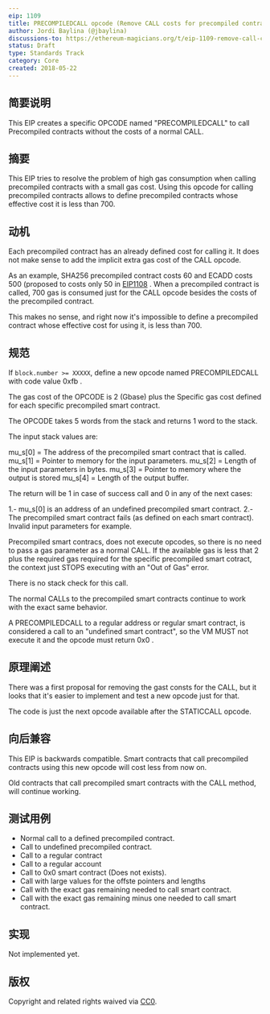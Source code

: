 ```yaml
---
eip: 1109
title: PRECOMPILEDCALL opcode (Remove CALL costs for precompiled contracts)
author: Jordi Baylina (@jbaylina)
discussions-to: https://ethereum-magicians.org/t/eip-1109-remove-call-costs-for-precompiled-contracts/447
status: Draft
type: Standards Track
category: Core
created: 2018-05-22
---
```


## 简要说明

This EIP creates a specific OPCODE named "PRECOMPILEDCALL" to call Precompiled contracts without the costs of a normal CALL.

## 摘要

This EIP tries to resolve the problem of high gas consumption when calling precompiled contracts with a small gas cost. Using this opcode for calling precompiled contracts allows to define precompiled contracts whose effective cost it is less than 700.

## 动机

Each precompiled contract has an already defined cost for calling it. It does not make sense to add the implicit extra gas cost of the CALL opcode.

As an example, SHA256 precompiled contract costs 60 and ECADD costs 500 (proposed to costs only 50 in [EIP1108](https://github.com/ethereum/EIPs/pull/1108) . When a precompiled contract is called, 700 gas is consumed just for the CALL opcode besides the costs of the precompiled contract.

This makes no sense, and right now it's impossible to define a precompiled contract whose effective cost for using it, is less than 700.

## 规范

If `block.number >= XXXXX`, define a new opcode named PRECOMPILEDCALL with code value 0xfb .

The gas cost of the OPCODE is 2 (Gbase) plus the Specific gas cost defined for each specific precompiled smart contract.

The OPCODE takes 5 words from the stack and returns 1 word to the stack.

The input stack values are:

mu_s[0] = The address of the precompiled smart contract that is called.
mu_s[1] = Pointer to memory for the input parameters.
mu_s[2] = Length of the input parameters in bytes.
mu_s[3] = Pointer to memory where the output is stored
mu_s[4] = Length of the output buffer.


The return will be 1 in case of success call and 0 in any of the next cases:

1.- mu_s[0] is an address of an undefined precompiled smart contract.
2.- The precompiled smart contract fails (as defined on each smart contract). Invalid input parameters for example.

Precompiled smart contracs, does not execute opcodes, so there is no need to pass a gas parameter as a normal CALL.  If the available gas is less that 2 plus the required gas required for the specific precompiled smart cotract, the context just STOPS executing with an "Out of Gas" error.

There is no stack check for this call.

The normal CALLs to the precompiled smart contracts continue to work with the exact same behavior.

A PRECOMPILEDCALL to a regular address or regular smart contract, is considered a call to an "undefined smart contract", so the VM MUST not execute it and the opcode must return 0x0 .


## 原理阐述

There was a first proposal for removing the gast consts for the CALL, but it looks that it's easier to implement and test a new opcode just for that.

The code is just the next opcode available after the STATICCALL opcode.

## 向后兼容

This EIP is backwards compatible.  Smart contracts that call precompiled contracts using this new opcode will cost less from now on.

Old contracts that call precompiled smart contracts with the CALL method, will continue working.

## 测试用例

- Normal call to a defined precompiled contract.
- Call to undefined precompiled contract.
- Call to a regular contract
- Call to a regular account
- Call to 0x0 smart contract (Does not exists).
- Call with large values for the offste pointers and lengths
- Call with the exact gas remaining needed to call smart contract.
- Call with the exact gas remaining minus one needed to call smart contract.

## 实现

Not implemented yet.

## 版权
Copyright and related rights waived via [CC0](https://creativecommons.org/publicdomain/zero/1.0/).
